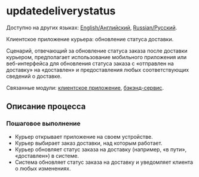 # updatedeliverystatus

Доступно на других языках: [English/Английский](updatedeliverystatus.md), [Russian/Русский](updatedeliverystatus.ru.md). 

Клиентское приложение курьера: обновление статуса доставки.

Сценарий, отвечающий за обновление статуса заказа после доставки курьером, предполагает использование мобильного приложения или веб-интерфейса для обновления статуса заказа с «отправлен на доставку» на «доставлен» и предоставления любых соответствующих сведений о доставке.

Связанные модули: [клиентское приложение](../../frontend/courierclient.md), [бэкэнд-сервис](../../backend/courierbackend.md).

## Описание процесса

### Пошаговое выполнение

- Курьер открывает приложение на своем устройстве.
- Курьер выбирает заказ доставки, над которым работает.
- Курьер обновляет статус заказа на доставку (например, «в пути», «доставлен») в системе.
- Система обновляет статус заказа на доставку и уведомляет клиента о любых изменениях.
